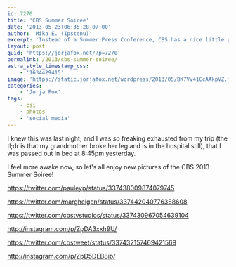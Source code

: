 ```yaml
---
id: 7270
title: 'CBS Summer Soiree'
date: '2013-05-23T06:35:28-07:00'
author: 'Mika E. (Ipstenu)'
excerpt: 'Instead of a Summer Press Conference, CBS has a nice little party. A soiree if you will. Jorja was in attendance and pics were snapped with many others.'
layout: post
guid: 'https://jorjafox.net/?p=7270'
permalink: /2013/cbs-summer-soiree/
astra_style_timestamp_css:
    - '1634429415'
image: 'https://static.jorjafox.net/wordpress/2013/05/BK7Vv41CcAAkpVZ.jpeg'
categories:
    - 'Jorja Fox'
tags:
    - csi
    - photos
    - 'social media'
---
```


I knew this was last night, and I was _so_ freaking exhausted from my trip (the tl;dr is that my grandmother broke her leg and is in the hospital still), that I was passed out in bed at 8:45pm yesterday.

I feel more awake now, so let's all enjoy new pictures of the CBS 2013 Summer Soiree!

https://twitter.com/pauleyp/status/337438009874079745

https://twitter.com/marghelgen/status/337442040776388608

https://twitter.com/cbstvstudios/status/337430967054639104

http://instagram.com/p/ZpDA3xxh9U/

https://twitter.com/cbstweet/status/337432157469421569

http://instagram.com/p/ZpD5DEB8ib/
